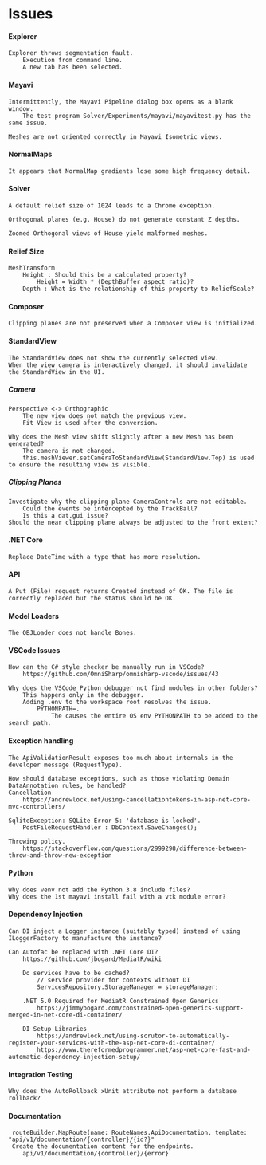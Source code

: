# Issues
#### Explorer
    Explorer throws segmentation fault.
        Execution from command line.
        A new tab has been selected.
#### Mayavi
    Intermittently, the Mayavi Pipeline dialog box opens as a blank window.
        The test program Solver/Experiments/mayavi/mayavitest.py has the same issue.
   
    Meshes are not oriented correctly in Mayavi Isometric views.
#### NormalMaps
    It appears that NormalMap gradients lose some high frequency detail.
#### Solver
    A default relief size of 1024 leads to a Chrome exception.

    Orthogonal planes (e.g. House) do not generate constant Z depths.
    
    Zoomed Orthogonal views of House yield malformed meshes.
#### Relief Size   
    MeshTransform
        Height : Should this be a calculated property?
            Height = Width * (DepthBuffer aspect ratio)?
        Depth : What is the relationship of this property to ReliefScale?
#### Composer   
    Clipping planes are not preserved when a Composer view is initialized.
#### StandardView
    The StandardView does not show the currently selected view.
    When the view camera is interactively changed, it should invalidate the StandardView in the UI.
##### Camera
    Perspective <-> Orthographic
        The new view does not match the previous view.
        Fit View is used after the conversion.

    Why does the Mesh view shift slightly after a new Mesh has been generated?  
        The camera is not changed.
        this.meshViewer.setCameraToStandardView(StandardView.Top) is used to ensure the resulting view is visible.

##### Clipping Planes
    Investigate why the clipping plane CameraControls are not editable.
        Could the events be intercepted by the TrackBall?
        Is this a dat.gui issue?
    Should the near clipping plane always be adjusted to the front extent?
#### .NET Core
    Replace DateTime with a type that has more resolution.
#### API
    A Put (File) request returns Created instead of OK. The file is correctly replaced but the status should be OK.
#### Model Loaders
    The OBJLoader does not handle Bones.
#### VSCode Issues
    How can the C# style checker be manually run in VSCode?
        https://github.com/OmniSharp/omnisharp-vscode/issues/43
    
    Why does the VSCode Python debugger not find modules in other folders?
        This happens only in the debugger.
        Adding .env to the workspace root resolves the issue.
            PYTHONPATH=.
                The causes the entire OS env PYTHONPATH to be added to the search path.
#### Exception handling
    The ApiValidationResult exposes too much about internals in the developer message (RequestType).
    
    How should database exceptions, such as those violating Domain DataAnnotation rules, be handled?
    Cancellation
        https://andrewlock.net/using-cancellationtokens-in-asp-net-core-mvc-controllers/
    
    SqliteException: SQLite Error 5: 'database is locked'.
        PostFileRequestHandler : DbContext.SaveChanges();
    
    Throwing policy.
        https://stackoverflow.com/questions/2999298/difference-between-throw-and-throw-new-exception
#### Python
    Why does venv not add the Python 3.8 include files?
    Why does the 1st mayavi install fail with a vtk module error?
#### Dependency Injection
    Can DI inject a Logger instance (suitably typed) instead of using ILoggerFactory to manufacture the instance?

    Can Autofac be replaced with .NET Core DI?
        https://github.com/jbogard/MediatR/wiki

        Do services have to be cached?
            // service provider for contexts without DI
            ServicesRepository.StorageManager = storageManager;

        .NET 5.0 Required for MediatR Constrained Open Generics
            https://jimmybogard.com/constrained-open-generics-support-merged-in-net-core-di-container/

        DI Setup Libraries
            https://andrewlock.net/using-scrutor-to-automatically-register-your-services-with-the-asp-net-core-di-container/
            https://www.thereformedprogrammer.net/asp-net-core-fast-and-automatic-dependency-injection-setup/       
#### Integration Testing
    Why does the AutoRollback xUnit attribute not perform a database rollback?              
#### Documentation
     routeBuilder.MapRoute(name: RouteNames.ApiDocumentation, template: "api/v1/documentation/{controller}/{id?}"
     Create the documentation content for the endpoints.
        api/v1/documentation/{controller}/{error}
